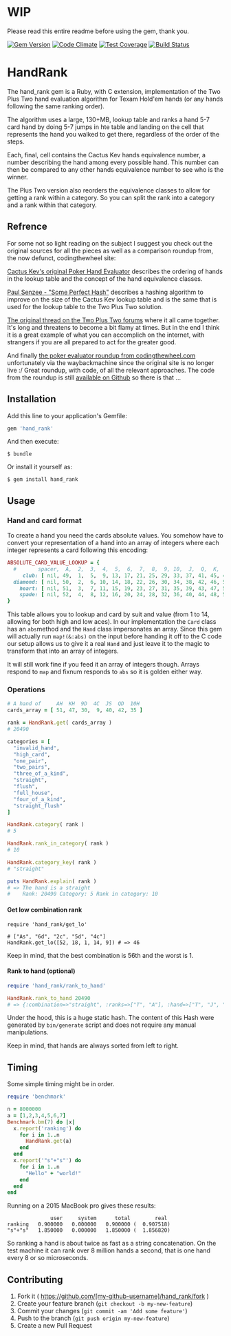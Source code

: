 # WIP

Please read this entire readme before using the gem, thank you.

[![Gem Version](https://badge.fury.io/rb/hand_rank.svg)](http://badge.fury.io/rb/hand_rank)
[![Code Climate](https://codeclimate.com/github/replaygaming/hand_rank/badges/gpa.svg)](https://codeclimate.com/github/replaygaming/hand_rank)
[![Test Coverage](https://codeclimate.com/github/replaygaming/hand_rank/badges/coverage.svg)](https://codeclimate.com/github/replaygaming/hand_rank/coverage)
[![Build Status          ][travisci_badge]][travisci]



# HandRank

The hand_rank gem is a Ruby, with C extension, implementation of the Two Plus Two
hand evaluation algorithm for Texam Hold'em hands (or any hands following the
same ranking order).

The algorithm uses a large, 130+MB, lookup table and ranks a hand 5-7 card hand
by doing 5-7 jumps in hte table and landing on the cell that represents the hand
you walked to get there, regardless of the order of the steps.

Each, final, cell contains the Cactus Kev hands equivalence number, a number
describing the hand among every possible hand. This number can then be compared
to any other hands equivalence number to see who is the winner.

The Plus Two version also reorders the equivalence classes to allow for getting
a rank within a category. So you can split the rank into a category and a rank
within that category.

## Refrence

For some not so light reading on the subject I suggest you check out the
original sources for all the pieces as well as a comparison roundup from, the
now defunct, codingthewheel site:

[Cactus Kev's original Poker Hand Evaluator](http://suffe.cool/poker/evaluator.html)
describes the ordering of hands in the lookup table and the concept of the hand
equivalence classes.

[Paul Senzee - "Some Perfect Hash"](http://www.paulsenzee.com/2006/06/some-perfect-hash.html)
describes a hashing algorithm to improve on the size of the Cactus Kev lookup
table and is the same that is used for the lookup table to the Two Plus Two solution.

[The original thread on the Two Plus Two forums]() where it all came together. It's
long and threatens to become a bit flamy at times. But in the end I think it is
a great example of what you can accomplich on the internet, with strangers if
you are all prepared to act for the greater good.

And finally [the poker evaluator roundup from codingthewheel.com](http://web.archive.org/web/20150113024316/http://codingthewheel.com/archives/poker-hand-evaluator-roundup) unfortunately via the
waybackmachine since the original site is no longer live :/ Great roundup, with
code, of all the relevant approaches. The code from the roundup is still
[available on Github](https://github.com/christophschmalhofer/poker/tree/master/XPokerEval)
so there is that ...

## Installation

Add this line to your application's Gemfile:

```ruby
gem 'hand_rank'
```

And then execute:

    $ bundle

Or install it yourself as:

    $ gem install hand_rank

## Usage
### Hand and card format
To create a hand you need the cards absolute values. You somehow have to convert
your representation of a hand into an array of integers where each integer
represents a card following this encoding:

```ruby
ABSOLUTE_CARD_VALUE_LOOKUP = {
  #       spacer,  A,  2,  3,  4,  5,  6,  7,  8,  9, 10,  J,  Q,  K,  A
     club: [ nil, 49,  1,  5,  9, 13, 17, 21, 25, 29, 33, 37, 41, 45, 49 ],
  diamond: [ nil, 50,  2,  6, 10, 14, 18, 22, 26, 30, 34, 38, 42, 46, 50 ],
    heart: [ nil, 51,  3,  7, 11, 15, 19, 23, 27, 31, 35, 39, 43, 47, 51 ],
    spade: [ nil, 52,  4,  8, 12, 16, 20, 24, 28, 32, 36, 40, 44, 48, 52 ],
}
```

This table allows you to lookup and card by suit and value (from 1 to 14,
allowing for both high and low aces). In our implementation the `Card` class has
an `abs`method and the `Hand` class impersonates an array. Since this gem will
actually run `map!(&:abs)` on the input before handing it off to the C code our
setup allows us to give it a real `Hand` and just leave it to the magic to
transform that into an array of integers.

It will still work fine if you feed it an array of integers though. Arrays
respond to `map` and fixnum responds to `abs` so it is golden either way.

### Operations

```ruby
# A hand of     AH  KH  9D  4C  JS  QD  10H
cards_array = [ 51, 47, 30,  9, 40, 42, 35 ]

rank = HandRank.get( cards_array )
# 20490

categories = [
  "invalid_hand",
  "high_card",
  "one_pair",
  "two_pairs",
  "three_of_a_kind",
  "straight",
  "flush",
  "full_house",
  "four_of_a_kind",
  "straight_flush"
]

HandRank.category( rank )
# 5

HandRank.rank_in_category( rank )
# 10

HandRank.category_key( rank )
# "straight"

puts HandRank.explain( rank )
# => The hand is a straight
#    Rank: 20490 Category: 5 Rank in category: 10
```

#### Get low combination rank

```
require 'hand_rank/get_lo'

# ["As", "6d", "2c", "5d", "4c"]
HandRank.get_lo([52, 18, 1, 14, 9]) # => 46
```

Keep in mind, that the best combination is 56th and the worst is 1.

#### Rank to hand (optional)

```ruby
require 'hand_rank/rank_to_hand'

HandRank.rank_to_hand 20490
# => {:combination=>"straight", :ranks=>["T", "A"], :hand=>["T", "J", "Q", "K", "A"], :base_15_points=>3795500}
```

Under the hood, this is a huge static hash. The content of this Hash were generated by
`bin/generate` script and does not require any manual manipulations.

Keep in mind, that hands are always sorted from left to right.

## Timing
Some simple timing might be in order.

```ruby
require 'benchmark'

n = 8000000
a = [1,2,3,4,5,6,7]
Benchmark.bm(7) do |x|
  x.report('ranking') do
    for i in 1..n
      HandRank.get(a)
    end
  end
  x.report('"s"+"s"') do
    for i in 1..n
      "Hello" + "world!"
    end
  end
end
```

Running on a 2015 MacBook pro gives these results:

```
              user     system      total        real
ranking   0.900000   0.000000   0.900000 (  0.907518)
"s"+"s"   1.850000   0.000000   1.850000 (  1.856820)
```

So ranking a hand is about twice as fast as a string concatenation. On the test
machine it can rank over 8 million hands a second, that is one hand every 8 or
so microseconds.

## Contributing

1. Fork it ( https://github.com/[my-github-username]/hand_rank/fork )
2. Create your feature branch (`git checkout -b my-new-feature`)
3. Commit your changes (`git commit -am 'Add some feature'`)
4. Push to the branch (`git push origin my-new-feature`)
5. Create a new Pull Request

[travisci_badge]: https://travis-ci.org/replaygaming/hand_rank.svg?branch=master
[travisci]: https://travis-ci.org/replaygaming/hand_rank
